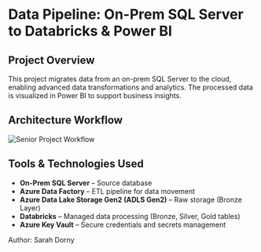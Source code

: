 # Data Pipeline: On-Prem SQL Server to Databricks & Power BI

## Project Overview

This project migrates data from an on-prem SQL Server to the cloud, enabling advanced data transformations and analytics. The processed data is visualized in Power BI to support business insights.

## Architecture Workflow

![Senior Project Workflow](https://github.com/user-attachments/assets/f57dd6ad-2bd2-43e2-8d16-a736afbca362)

## Tools & Technologies Used

- **On-Prem SQL Server** – Source database
- **Azure Data Factory** – ETL pipeline for data movement
- **Azure Data Lake Storage Gen2 (ADLS Gen2)** – Raw storage (Bronze Layer)
- **Databricks** – Managed data processing (Bronze, Silver, Gold tables)
- **Azure Key Vault** – Secure credentials and secrets management

  

Author: Sarah Dorny